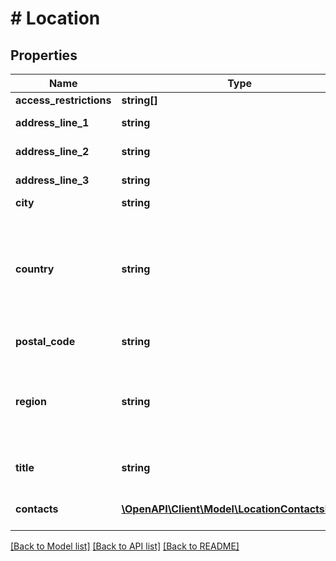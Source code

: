 # # Location

## Properties

Name | Type | Description | Notes
------------ | ------------- | ------------- | -------------
**access_restrictions** | **string[]** |  | [optional]
**address_line_1** | **string** | First line of address | [optional]
**address_line_2** | **string** | Second line of address | [optional]
**address_line_3** | **string** | Third line of address | [optional]
**city** | **string** | City | [optional]
**country** | **string** | The ISO 3166-1 alpha-2 country code of the current or last known location if available |
**postal_code** | **string** | The postal code | [optional]
**region** | **string** | Political region name, for US states and Canada provinces, use 2 letter abbreviations | [optional]
**title** | **string** | The title or name of the location | [optional]
**contacts** | [**\OpenAPI\Client\Model\LocationContactsInner[]**](LocationContactsInner.md) | A list of contacts at the location | [optional]

[[Back to Model list]](../../README.md#models) [[Back to API list]](../../README.md#endpoints) [[Back to README]](../../README.md)
